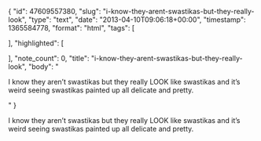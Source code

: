 {
  "id": 47609557380,
  "slug": "i-know-they-arent-swastikas-but-they-really-look",
  "type": "text",
  "date": "2013-04-10T09:06:18+00:00",
  "timestamp": 1365584778,
  "format": "html",
  "tags": [

  ],
  "highlighted": [

  ],
  "note_count": 0,
  "title": "i-know-they-arent-swastikas-but-they-really-look",
  "body": "<p>I know they aren&rsquo;t swastikas but they really LOOK like swastikas and it&rsquo;s weird seeing swastikas painted up all delicate and pretty.</p>"
}

<p>I know they aren&rsquo;t swastikas but they really LOOK like swastikas and it&rsquo;s weird seeing swastikas painted up all delicate and pretty.</p>